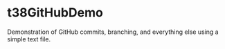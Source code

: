 # t38GitHubDemo

Demonstration of GitHub commits, branching, and everything else using a simple text file.
